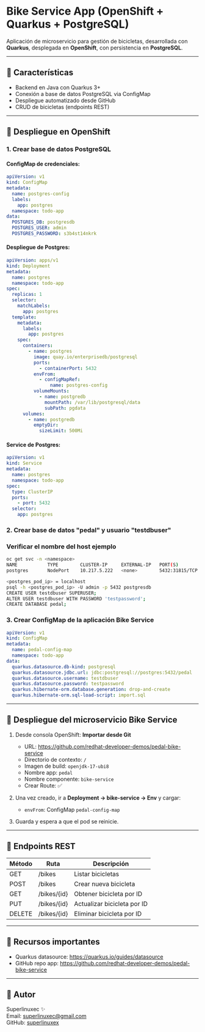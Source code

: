 # Bike Service App (OpenShift + Quarkus + PostgreSQL)

Aplicación de microservicio para gestión de bicicletas, desarrollada con **Quarkus**, desplegada en **OpenShift**, con persistencia en **PostgreSQL**.

---

## 📅 Características
- Backend en Java con Quarkus 3+
- Conexión a base de datos PostgreSQL via ConfigMap
- Despliegue automatizado desde GitHub
- CRUD de bicicletas (endpoints REST)

---

## 🚀 Despliegue en OpenShift

### 1. Crear base de datos PostgreSQL

#### ConfigMap de credenciales:
```yaml
apiVersion: v1
kind: ConfigMap
metadata:
  name: postgres-config
  labels:
    app: postgres
  namespace: todo-app
data:
  POSTGRES_DB: postgresdb
  POSTGRES_USER: admin
  POSTGRES_PASSWORD: s3b4st14nkrk
```

#### Despliegue de Postgres:
```yaml
apiVersion: apps/v1
kind: Deployment
metadata:
  name: postgres
  namespace: todo-app
spec:
  replicas: 1
  selector:
    matchLabels:
      app: postgres
  template:
    metadata:
      labels:
        app: postgres
    spec:
      containers:
        - name: postgres
          image: quay.io/enterprisedb/postgresql
          ports:
            - containerPort: 5432
          envFrom:
            - configMapRef:
                name: postgres-config
          volumeMounts:
            - name: postgredb
              mountPath: /var/lib/postgresql/data
              subPath: pgdata
      volumes:
        - name: postgredb
          emptyDir:
            sizeLimit: 500Mi
```

#### Service de Postgres:
```yaml
apiVersion: v1
kind: Service
metadata:
  name: postgres
  namespace: todo-app
spec:
  type: ClusterIP
  ports:
    - port: 5432
  selector:
    app: postgres
```

### 2. Crear base de datos "pedal" y usuario "testdbuser"
### Verificar el nombre del host ejemplo
```bash
oc get svc -n <namespace>
NAME           TYPE        CLUSTER-IP     EXTERNAL-IP   PORT(S)          AGE
postgres       NodePort    10.217.5.222   <none>        5432:31815/TCP   12m
```


```bash
<postgres_pod_ip> = localhost
psql -h <postgres_pod_ip> -U admin -p 5432 postgresdb
CREATE USER testdbuser SUPERUSER;
ALTER USER testdbuser WITH PASSWORD 'testpassword';
CREATE DATABASE pedal;
```

### 3. Crear ConfigMap de la aplicación Bike Service
```yaml
apiVersion: v1
kind: ConfigMap
metadata:
  name: pedal-config-map
  namespace: todo-app
data:
  quarkus.datasource.db-kind: postgresql
  quarkus.datasource.jdbc.url: jdbc:postgresql://postgres:5432/pedal
  quarkus.datasource.username: testdbuser
  quarkus.datasource.password: testpassword
  quarkus.hibernate-orm.database.generation: drop-and-create
  quarkus.hibernate-orm.sql-load-script: import.sql
```

---

## 💾 Despliegue del microservicio Bike Service

1. Desde consola OpenShift: **Importar desde Git**
   - URL: https://github.com/redhat-developer-demos/pedal-bike-service
   - Directorio de contexto: `/`
   - Imagen de build: `openjdk-17-ubi8`
   - Nombre app: `pedal`
   - Nombre componente: `bike-service`
   - Crear Route: ✅

2. Una vez creado, ir a **Deployment -> bike-service -> Env** y cargar:
   - `envFrom`: ConfigMap `pedal-config-map`

3. Guarda y espera a que el pod se reinicie.

---

## 🔗 Endpoints REST
| Método | Ruta           | Descripción                 |
|---------|----------------|-----------------------------|
| GET     | /bikes         | Listar bicicletas           |
| POST    | /bikes         | Crear nueva bicicleta       |
| GET     | /bikes/{id}    | Obtener bicicleta por ID    |
| PUT     | /bikes/{id}    | Actualizar bicicleta por ID |
| DELETE  | /bikes/{id}    | Eliminar bicicleta por ID   |

---

## 💼 Recursos importantes
- Quarkus datasource: https://quarkus.io/guides/datasource
- GitHub repo app: https://github.com/redhat-developer-demos/pedal-bike-service

---

## 🌟 Autor
Superlinuxec ✨  
Email: superlinuxec@gmail.com  
GitHub: [superlinuxex](https://github.com/superlinuxex)

